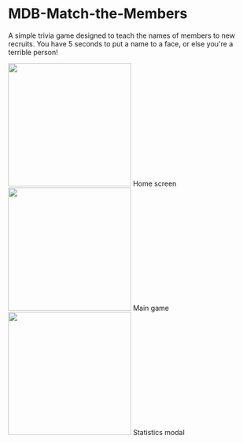 # MDB-Match-the-Members
A simple trivia game designed to teach the names of members to new recruits. You have 5 seconds to put a name to a face, or else you're a terrible person!

<span>
<img src="https://i.imgur.com/1JqlQxi.png" width="250">
  Home screen
<img src="https://i.imgur.com/m6Qmfwn.png" width="250">
  Main game
<img src="https://i.imgur.com/TKhPlB8.png" width="250">
  Statistics modal
</span>



